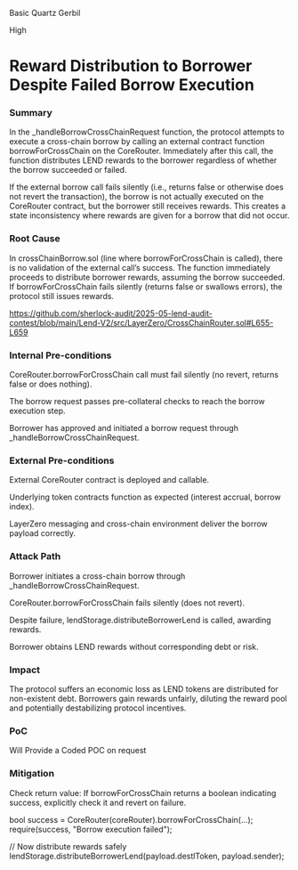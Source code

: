 Basic Quartz Gerbil

High

# Reward Distribution to Borrower Despite Failed Borrow Execution

### Summary

In the _handleBorrowCrossChainRequest function, the protocol attempts to execute a cross-chain borrow by calling an external contract function borrowForCrossChain on the CoreRouter. Immediately after this call, the function distributes LEND rewards to the borrower regardless of whether the borrow succeeded or failed.

If the external borrow call fails silently (i.e., returns false or otherwise does not revert the transaction), the borrow is not actually executed on the CoreRouter contract, but the borrower still receives rewards. This creates a state inconsistency where rewards are given for a borrow that did not occur.

### Root Cause

In crossChainBorrow.sol (line where borrowForCrossChain is called), there is no validation of the external call’s success. The function immediately proceeds to distribute borrower rewards, assuming the borrow succeeded. If borrowForCrossChain fails silently (returns false or swallows errors), the protocol still issues rewards.

https://github.com/sherlock-audit/2025-05-lend-audit-contest/blob/main/Lend-V2/src/LayerZero/CrossChainRouter.sol#L655-L659

### Internal Pre-conditions

CoreRouter.borrowForCrossChain call must fail silently (no revert, returns false or does nothing).

The borrow request passes pre-collateral checks to reach the borrow execution step.

Borrower has approved and initiated a borrow request through _handleBorrowCrossChainRequest.

### External Pre-conditions

External CoreRouter contract is deployed and callable.

Underlying token contracts function as expected (interest accrual, borrow index).

LayerZero messaging and cross-chain environment deliver the borrow payload correctly.

### Attack Path

Borrower initiates a cross-chain borrow through _handleBorrowCrossChainRequest.

CoreRouter.borrowForCrossChain fails silently (does not revert).

Despite failure, lendStorage.distributeBorrowerLend is called, awarding rewards.

Borrower obtains LEND rewards without corresponding debt or risk.

### Impact

The protocol suffers an economic loss as LEND tokens are distributed for non-existent debt. Borrowers gain rewards unfairly, diluting the reward pool and potentially destabilizing protocol incentives.



### PoC

Will Provide a Coded POC on request

### Mitigation

Check return value: If borrowForCrossChain returns a boolean indicating success, explicitly check it and revert on failure.

bool success = CoreRouter(coreRouter).borrowForCrossChain(...);
require(success, "Borrow execution failed");

// Now distribute rewards safely
lendStorage.distributeBorrowerLend(payload.destlToken, payload.sender);
